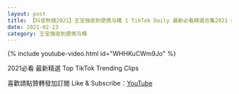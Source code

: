 ```yaml
---
layout: post
title: 【抖音熱搜2021】王宝强收到便携马桶 1 TikTok Daily 最新必看精選合集2021 02 23
date: 2021-02-23
category: 王宝强收到便携马桶
---
```


{% include youtube-video.html id="WHHKuCWm9Jo" %}

2021必看 最新精選 Top TikTok Trending Clips

喜歡請點贊轉發加訂閱 Like & Subscribe：[YouTube](https://www.youtube.com/channel/UCAoR7VcanIPd04uEq_GIylA/videos)

